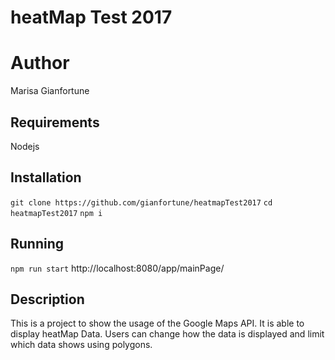 # heatMap Test 2017
# Author
Marisa Gianfortune

## Requirements
Nodejs

## Installation
`git clone https://github.com/gianfortune/heatmapTest2017`
`cd heatmapTest2017`
`npm i`

## Running
`npm run start`
http://localhost:8080/app/mainPage/

## Description
This is a project to show the usage of the Google Maps API.  It is able to display heatMap Data.  Users can change how the data is displayed and limit which data shows using polygons.
